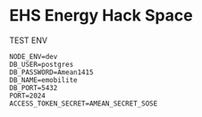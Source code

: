 # EHS Energy Hack Space

TEST ENV
```
NODE_ENV=dev
DB_USER=postgres
DB_PASSWORD=Amean1415
DB_NAME=emobilite
DB_PORT=5432
PORT=2024
ACCESS_TOKEN_SECRET=AMEAN_SECRET_SOSE
```